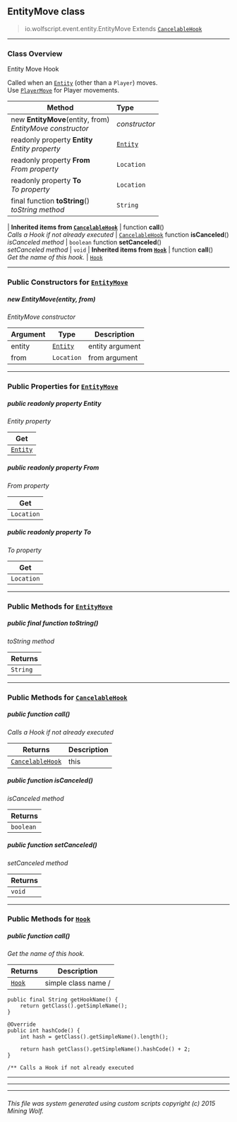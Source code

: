 ## EntityMove __class__

>io.wolfscript.event.entity.EntityMove
>Extends [`CancelableHook`](..\..\hook\CancelableHook.md)

---

### Class Overview

Entity Move Hook <p/> Called when an [`Entity`](..\..\api\entity\Entity.md) (other than a `Player`) moves.<br> Use [`PlayerMove`](..\player\PlayerMove.md) for Player movements.

Method | Type   
--- | :--- 
new __EntityMove__(entity, from) <br> _EntityMove constructor_ | _constructor_
 readonly property __Entity__ <br> _Entity property_ | [`Entity`](..\..\api\entity\Entity.md)
 readonly property __From__ <br> _From property_ | `Location`
 readonly property __To__ <br> _To property_ | `Location`
final function __toString__() <br> _toString method_ | `String`
 |
__Inherited items from [`CancelableHook`](..\..\hook\CancelableHook.md)__ |
 function __call__() <br> _Calls a Hook if not already executed_ | [`CancelableHook`](..\..\hook\CancelableHook.md)
 function __isCanceled__() <br> _isCanceled method_ | `boolean`
 function __setCanceled__() <br> _setCanceled method_ | `void`
 |
__Inherited items from [`Hook`](..\..\hook\Hook.md)__ |
 function __call__() <br> _Get the name of this hook._ | [`Hook`](..\..\hook\Hook.md)







---

### Public Constructors for [`EntityMove`](EntityMove.md)

##### <a id='entitymove'></a>new __EntityMove__(entity, from) 

_EntityMove constructor_

Argument | Type | Description  
--- | --- | --- 
entity | [`Entity`](..\..\api\entity\Entity.md) | entity argument
from | `Location` | from argument

---

### Public Properties for [`EntityMove`](EntityMove.md)

##### <a id='entity'></a>public  readonly property __Entity__

_Entity property_

Get | 
--- | 
[`Entity`](..\..\api\entity\Entity.md) |



##### <a id='from'></a>public  readonly property __From__

_From property_

Get | 
--- | 
`Location` |



##### <a id='to'></a>public  readonly property __To__

_To property_

Get | 
--- | 
`Location` |



---

### Public Methods for [`EntityMove`](EntityMove.md)

##### <a id='tostring'></a>public final function __toString__()

_toString method_

Returns | 
--- | 
`String` |


---

### Public Methods for [`CancelableHook`](..\..\hook\CancelableHook.md)

##### <a id='call'></a>public  function __call__()

_Calls a Hook if not already executed_

Returns | Description
--- | --- 
[`CancelableHook`](..\..\hook\CancelableHook.md) | this


##### <a id='iscanceled'></a>public  function __isCanceled__()

_isCanceled method_

Returns | 
--- | 
`boolean` |


##### <a id='setcanceled'></a>public  function __setCanceled__()

_setCanceled method_

Returns | 
--- | 
`void` |


---

### Public Methods for [`Hook`](..\..\hook\Hook.md)

##### <a id='call'></a>public  function __call__()

_Get the name of this hook._

Returns | Description
--- | --- 
[`Hook`](..\..\hook\Hook.md) | simple class name /
    public final String getHookName() {
        return getClass().getSimpleName();
    }

    @Override
    public int hashCode() {
        int hash = getClass().getSimpleName().length();

        return hash getClass().getSimpleName().hashCode() + 2;
    }

    /** Calls a Hook if not already executed


---


---


---


###### This file was system generated using custom scripts copyright (c) 2015 Mining Wolf.
	

